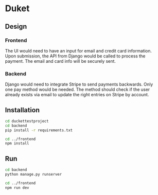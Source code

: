 # Duket

## Design

### Frontend

The UI would need to have an input for email and credit card information. Upon submission, the API from Django would be called to process the payment. The email and card info will be securely sent.

### Backend

Django would need to integrate Stripe to send payments backwards. Only one pay method would be needed. The method should check if the user already exists via email to update the right entries on Stripe by account.

## Installation

```bash
cd duckettestproject
cd backend
pip install -r requirements.txt

cd ../frontend
npm install
```

## Run

```bash
cd backend
python manage.py runserver

cd ../frontend
npm run dev
```
